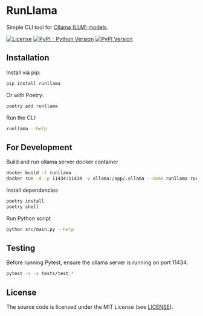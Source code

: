 # RunLlama

Simple CLI tool for [Ollama (LLM) models](https://ollama.com/search).

[![License](https://img.shields.io/badge/License-MIT-blue.svg)](https://github.com/yandex/perforator/blob/main/LICENSE)
[![PyPI - Python Version](https://img.shields.io/pypi/pyversions/runllama?logo=pypi&style=flat&color=blue)](https://pypi.org/project/runllama/)
[![PyPI Version](https://img.shields.io/pypi/v/runllama.svg)](https://pypi.org/project/runllama/)

## Installation

Install via pip:

```bash
pip install runllama
```

Or with Poetry:

```bash
poetry add runllama
```

Run the CLI:

```bash
runllama --help
```

## For Development

Build and run ollama server docker container

```bash
docker build -t runllama .
docker run -d -p 11434:11434 -v ollama:/app/.ollama --name runllama runllama 
```

Install dependencies

```bash
poetry install
poetry shell
```

Run Python script

```bash
python src/main.py --help
```

## Testing

Before running Pytest, ensure the ollama server is running on port 11434.

```bash
pytest -v -s tests/test_*
```

## License

The source code is licensed under the MIT License (see [LICENSE](LICENSE)).
